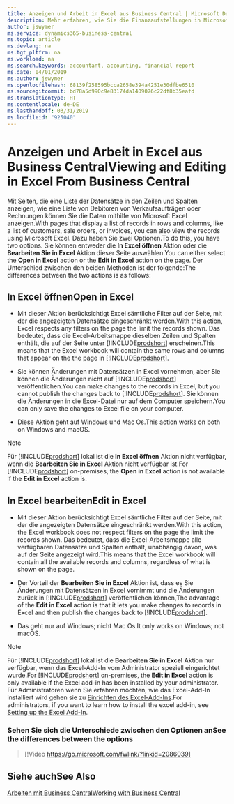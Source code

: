 ```yaml
---
title: Anzeigen und Arbeit in Excel aus Business Central | Microsoft Docs
description: Mehr erfahren, wie Sie die Finanzaufstellungen in Microsoft Excel von  Business Central für eine Analyse der Daten öffnen können.
author: jswymer
ms.service: dynamics365-business-central
ms.topic: article
ms.devlang: na
ms.tgt_pltfrm: na
ms.workload: na
ms.search.keywords: accountant, accounting, financial report
ms.date: 04/01/2019
ms.author: jswymer
ms.openlocfilehash: 68139f258595bcca2658e394a4251e30dfbe6510
ms.sourcegitcommit: bd78a5d990c9e83174da1409076c22df8b35eafd
ms.translationtype: HT
ms.contentlocale: de-DE
ms.lasthandoff: 03/31/2019
ms.locfileid: "925040"
---
```

# <a name="viewing-and-editing-in-excel-from-business-central"></a><span data-ttu-id="e42af-103">Anzeigen und Arbeit in Excel aus Business Central</span><span class="sxs-lookup"><span data-stu-id="e42af-103">Viewing and Editing in Excel From Business Central</span></span> 

<span data-ttu-id="e42af-104">Mit Seiten, die eine Liste der Datensätze in den Zeilen und Spalten anzeigen, wie eine Liste von Debitoren von Verkaufsaufträgen oder Rechnungen können Sie die Daten mithilfe von Microsoft Excel anzeigen.</span><span class="sxs-lookup"><span data-stu-id="e42af-104">With pages that display a list of records in rows and columns, like a list of customers, sale orders, or invoices, you can also view the records using Microsoft Excel.</span></span> <span data-ttu-id="e42af-105">Dazu haben Sie zwei Optionen.</span><span class="sxs-lookup"><span data-stu-id="e42af-105">To do this, you have two options.</span></span> <span data-ttu-id="e42af-106">Sie können entweder die **In Excel öffnen** Aktion oder die **Bearbeiten Sie in Excel** Aktion dieser Seite auswählen.</span><span class="sxs-lookup"><span data-stu-id="e42af-106">You can either select the **Open in Excel** action or the **Edit in Excel** action on the page.</span></span> <span data-ttu-id="e42af-107">Der Unterschied zwischen den beiden Methoden ist der folgende:</span><span class="sxs-lookup"><span data-stu-id="e42af-107">The differences between the two actions is as follows:</span></span>  

## <a name="open-in-excel"></a><span data-ttu-id="e42af-108">In Excel öffnen</span><span class="sxs-lookup"><span data-stu-id="e42af-108">Open in Excel</span></span>

-    <span data-ttu-id="e42af-109">Mit dieser Aktion berücksichtigt Excel sämtliche Filter auf der Seite, mit der die angezeigten Datensätze eingeschränkt werden.</span><span class="sxs-lookup"><span data-stu-id="e42af-109">With this action, Excel respects any filters on the page the limit the records shown.</span></span> <span data-ttu-id="e42af-110">Das bedeutet, dass die Excel-Arbeitsmappe dieselben Zeilen und Spalten enthält, die auf der Seite unter [!INCLUDE[prodshort](includes/prodshort.md)] erscheinen.</span><span class="sxs-lookup"><span data-stu-id="e42af-110">This means that the Excel workbook will contain the same rows and columns that appear on the the page in [!INCLUDE[prodshort](includes/prodshort.md)].</span></span>

-    <span data-ttu-id="e42af-111">Sie können Änderungen mit Datensätzen in Excel vornehmen, aber Sie können die Änderungen nicht auf  [!INCLUDE[prodshort](includes/prodshort.md)] veröffentlichen.</span><span class="sxs-lookup"><span data-stu-id="e42af-111">You can make changes to the records in Excel, but you cannot publish the changes back to [!INCLUDE[prodshort](includes/prodshort.md)].</span></span> <span data-ttu-id="e42af-112">Sie können die Änderungen in die Excel-Datei nur auf dem Computer speichern.</span><span class="sxs-lookup"><span data-stu-id="e42af-112">You can only save the changes to Excel file on your computer.</span></span> 

-    <span data-ttu-id="e42af-113">Diese Aktion geht auf Windows und Mac Os.</span><span class="sxs-lookup"><span data-stu-id="e42af-113">This action works on both on Windows and macOS.</span></span> 

>[!NOTE]
><span data-ttu-id="e42af-114">Für [!INCLUDE[prodshort](includes/prodshort.md)] lokal ist die **In Excel öffnen** Aktion nicht verfügbar, wenn die **Bearbeiten Sie in Excel** Aktion nicht verfügbar ist.</span><span class="sxs-lookup"><span data-stu-id="e42af-114">For [!INCLUDE[prodshort](includes/prodshort.md)] on-premises, the **Open in Excel** action is not available if the **Edit in Excel** action is.</span></span>

## <a name="edit-in-excel"></a><span data-ttu-id="e42af-115">In Excel bearbeiten</span><span class="sxs-lookup"><span data-stu-id="e42af-115">Edit in Excel</span></span>

-    <span data-ttu-id="e42af-116">Mit dieser Aktion berücksichtigt Excel sämtliche Filter auf der Seite, mit der die angezeigten Datensätze eingeschränkt werden.</span><span class="sxs-lookup"><span data-stu-id="e42af-116">With this action, the Excel workbook does not respect filters on the page the limit the records shown.</span></span> <span data-ttu-id="e42af-117">Das bedeutet, dass die Excel-Arbeitsmappe alle verfügbaren Datensätze und Spalten enthält, unabhängig davon, was auf der Seite angezeigt wird.</span><span class="sxs-lookup"><span data-stu-id="e42af-117">This means that the Excel workbook will contain all the available records and columns, regardless of what is shown on the page.</span></span> 

-    <span data-ttu-id="e42af-118">Der Vorteil der **Bearbeiten Sie in Excel** Aktion ist, dass es Sie Änderungen mit Datensätzen in Excel vornimmt und die Änderungen zurück in [!INCLUDE[prodshort](includes/prodshort.md)] veröffentlichen können,</span><span class="sxs-lookup"><span data-stu-id="e42af-118">The advantage of the **Edit in Excel** action is that it lets you make changes to records in Excel and then publish the changes back to [!INCLUDE[prodshort](includes/prodshort.md)].</span></span>

-    <span data-ttu-id="e42af-119">Das geht nur auf Windows; nicht Mac Os.</span><span class="sxs-lookup"><span data-stu-id="e42af-119">It only works on Windows; not macOS.</span></span>

>[!NOTE]
><span data-ttu-id="e42af-120">Für [!INCLUDE[prodshort](includes/prodshort.md)] lokal ist die **Bearbeiten Sie in Excel** Aktion nur verfügbar, wenn das Excel-Add-In vom Administrator speziell eingerichtet wurde.</span><span class="sxs-lookup"><span data-stu-id="e42af-120">For [!INCLUDE[prodshort](includes/prodshort.md)] on-premises, the **Edit in Excel** action is only available if the Excel add-in has been installed by your administrator.</span></span> <span data-ttu-id="e42af-121">Für Administratoren wenn Sie erfahren möchten, wie das Excel-Add-In installiert wird gehen sie zu [Einrichten des Excel-Add-Ins](https://docs.microsoft.com/en-us/dynamics365/business-central/dev-itpro/administration/configuring-excel-addin).</span><span class="sxs-lookup"><span data-stu-id="e42af-121">For administrators, if you want to learn how to install the excel add-in, see [Setting up the Excel Add-In](https://docs.microsoft.com/en-us/dynamics365/business-central/dev-itpro/administration/configuring-excel-addin).</span></span>

### <a name="see-the-differences-between-the-options"></a><span data-ttu-id="e42af-122">Sehen Sie sich die Unterschiede zwischen den Optionen an</span><span class="sxs-lookup"><span data-stu-id="e42af-122">See the differences between the options</span></span> 
> [!Video https://go.microsoft.com/fwlink/?linkid=2086039]

## <a name="see-also"></a><span data-ttu-id="e42af-123">Siehe auch</span><span class="sxs-lookup"><span data-stu-id="e42af-123">See Also</span></span>
[<span data-ttu-id="e42af-124">Arbeiten mit  Business Central</span><span class="sxs-lookup"><span data-stu-id="e42af-124">Working with Business Central</span></span>](ui-work-product.md)  
